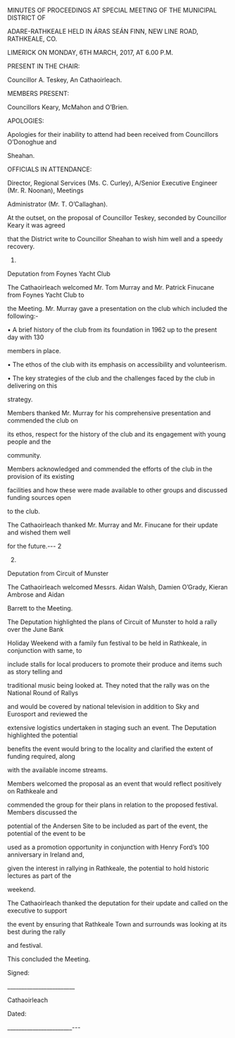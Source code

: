 MINUTES OF PROCEEDINGS AT SPECIAL MEETING OF THE MUNICIPAL DISTRICT OF

ADARE-RATHKEALE HELD IN ÁRAS SEÁN FINN, NEW LINE ROAD, RATHKEALE, CO.

LIMERICK ON MONDAY, 6TH MARCH, 2017, AT 6.00 P.M.

PRESENT IN THE CHAIR:

Councillor A. Teskey, An Cathaoirleach.

MEMBERS PRESENT:

Councillors Keary, McMahon and O’Brien.

APOLOGIES:

Apologies for their inability to attend had been received from Councillors O’Donoghue and

Sheahan.

OFFICIALS IN ATTENDANCE:

Director, Regional Services (Ms. C. Curley), A/Senior Executive Engineer (Mr. R. Noonan), Meetings

Administrator (Mr. T. O’Callaghan).

At the outset, on the proposal of Councillor Teskey, seconded by Councillor Keary it was agreed

that the District write to Councillor Sheahan to wish him well and a speedy recovery.

1.

Deputation from Foynes Yacht Club

The Cathaoirleach welcomed Mr. Tom Murray and Mr. Patrick Finucane from Foynes Yacht Club to

the Meeting. Mr. Murray gave a presentation on the club which included the following:-

• A brief history of the club from its foundation in 1962 up to the present day with 130

members in place.

• The ethos of the club with its emphasis on accessibility and volunteerism.

• The key strategies of the club and the challenges faced by the club in delivering on this

strategy.

Members thanked Mr. Murray for his comprehensive presentation and commended the club on

its ethos, respect for the history of the club and its engagement with young people and the

community.

Members acknowledged and commended the efforts of the club in the provision of its existing

facilities and how these were made available to other groups and discussed funding sources open

to the club.

The Cathaoirleach thanked Mr. Murray and Mr. Finucane for their update and wished them well

for the future.---
2

2.

Deputation from Circuit of Munster

The Cathaoirleach welcomed Messrs. Aidan Walsh, Damien O’Grady, Kieran Ambrose and Aidan

Barrett to the Meeting.

The Deputation highlighted the plans of Circuit of Munster to hold a rally over the June Bank

Holiday Weekend with a family fun festival to be held in Rathkeale, in conjunction with same, to

include stalls for local producers to promote their produce and items such as story telling and

traditional music being looked at. They noted that the rally was on the National Round of Rallys

and would be covered by national television in addition to Sky and Eurosport and reviewed the

extensive logistics undertaken in staging such an event. The Deputation highlighted the potential

benefits the event would bring to the locality and clarified the extent of funding required, along

with the available income streams.

Members welcomed the proposal as an event that would reflect positively on Rathkeale and

commended the group for their plans in relation to the proposed festival. Members discussed the

potential of the Andersen Site to be included as part of the event, the potential of the event to be

used as a promotion opportunity in conjunction with Henry Ford’s 100 anniversary in Ireland and,

given the interest in rallying in Rathkeale, the potential to hold historic lectures as part of the

weekend.

The Cathaoirleach thanked the deputation for their update and called on the executive to support

the event by ensuring that Rathkeale Town and surrounds was looking at its best during the rally

and festival.

This concluded the Meeting.

Signed:

\_\_\_\_\_\_\_\_\_\_\_\_\_\_\_\_\_\_\_\_\_\_\_\_

Cathaoirleach

Dated:

\_\_\_\_\_\_\_\_\_\_\_\_\_\_\_\_\_\_\_\_\_\_\_---
